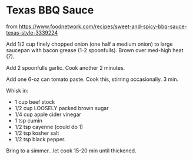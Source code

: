 # Texas BBQ Sauce

from https://www.foodnetwork.com/recipes/sweet-and-spicy-bbq-sauce-texas-style-3339224

Add 1/2 cup finely chopped onion (one half a medium onion) to large saucepan with bacon grease (1-2 spoonfulls).  Brown over med-high heat (7).

Add 2 spoonfulls garlic.  Cook another 2 minutes.

Add one 6-oz can tomato paste.  Cook this, stirring occasionally.  3 min.

Whisk in:
* 1 cup beef stock
* 1/2 cup LOOSELY packed brown sugar
* 1/4 cup apple cider vinegar
* 1 tsp cumin
* 1/2 tsp cayenne (could do 1)
* 1/2 tsp kosher salt
* 1/2 tsp black pepper.


Bring to a simmer...let cook 15-20 min until thickened.


